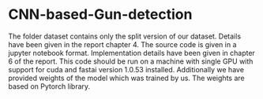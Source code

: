 # CNN-based-Gun-detection
The folder dataset contains only the split version of our dataset. Details have been given in the report chapter 4.
The source code is given in a jupyter notebook format. Implementation details have been given in chapter 6 of the report.
This code should be run on a machine with single GPU with support for cuda and fastai version 1.0.53 installed.
Additionally we have provided weights of the model which was trained by us. The weights are based on Pytorch library.

